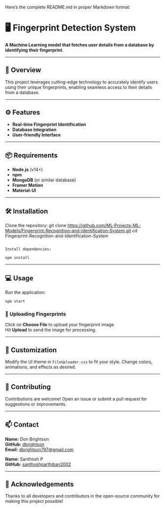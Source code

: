 Here’s the complete README.md in proper Markdown format:

# 🖥️ **Fingerprint Detection System**

**A Machine Learning model that fetches user details from a database by identifying their fingerprint.**

---

## 🚀 **Overview**

This project leverages cutting-edge technology to accurately identify users using their unique fingerprints, enabling seamless access to their details from a database.

---

## ⚙️ **Features**

- **Real-time Fingerprint Identification**
- **Database Integration**
- **User-friendly Interface**

---

## 📦 **Requirements**

- **Node.js** (v14+)
- **npm**
- **MongoDB** (or similar database)
- **Framer Motion**
- **Material-UI**

---

## 🛠️ **Installation**

Clone the repository:
git clone https://github.com/ML-Projects-ML-Models/Fingerprint-Recognition-and-Identification-System.git
cd Fingerprint-Recognition-and-Identification-System
```

Install dependencies:

npm install
```

---

## 💻 **Usage**

Run the application:

```bash
npm start
```

### 📁 **Uploading Fingerprints**

Click on **Choose File** to upload your fingerprint image.  
Hit **Upload** to send the image for processing.

---

## 🎨 **Customization**

Modify the UI theme in `FileUploader.css` to fit your style. Change colors, animations, and effects as desired.

---

## 🤝 **Contributing**

Contributions are welcome! Open an issue or submit a pull request for suggestions or improvements.

---

## 📫 **Contact**

**Name:** Don Brightson  
**GitHub:** [dbrightson](https://github.com/dbrightson)  
**Email:** dbrightson797@gmail.com

**Name:** Santhosh P  
**GitHub:** [santhoshparthiban2002](https://github.com/santhoshparthiban2002)

---

## 🌌 **Acknowledgements**

Thanks to all developers and contributors in the open-source community for making this project possible!
```
